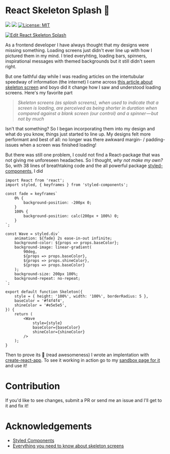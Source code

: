 # React Skeleton Splash 🦄

![](https://img.shields.io/github/issues-raw/lhammarstrom/react-skeleton-splash.svg)
![](https://img.shields.io/npm/dt/react-skeleton-splash.svg)
[![License: MIT](https://img.shields.io/badge/License-MIT-yellow.svg)](https://opensource.org/licenses/MIT)

[![Edit React Skeleton Splash](https://codesandbox.io/static/img/play-codesandbox.svg)](https://codesandbox.io/s/pjmwrpo47x)

As a frontend developer I have always thought that my designs were missing something. Loading screens just didn't ever line up with how I pictured them in my mind. I tried everyhting, loading bars, spinners, inspirational messages with themed backgrounds but it still didn't seem right.

But one faithful day while I was reading articles on the intertubular speedway of information (the internet) I came across [this article about skeleton screen](https://uxdesign.cc/what-you-should-know-about-skeleton-screens-a820c45a571a) and boyo did it change how I saw and understood loading screens. Here's my favorite part

> *Skeleton screens (as splash screens), when used to indicate that a screen is loading, are perceived as being shorter in duration when compared against a blank screen (our control) and a spinner — but not by much*

Isn't that something? So I began incorporating them into my design and what do you know, things just started to line up. My designs felt more performant and best of all: no longer was there awkward margin- / padding-issues when a screen was finished loading!

But there was still one problem, I could not find a React-package that was not giving me unforeseen headaches. So I thought, *why not make my own?* So, with 38 lines of breathtaking code and the all powerful package [styled-components](https://github.com/styled-components/styled-components), I did

```
import React from 'react';
import styled, { keyframes } from 'styled-components';

const fade = keyframes`
    0% {
        background-position: -200px 0;
    }
    100% {
        background-position: calc(200px + 100%) 0;
    }
`;

const Wave = styled.div`
    animation: ${fade} 2s ease-in-out infinite;
    background-color: ${props => props.baseColor};
    background-image: linear-gradient(
        90deg, 
        ${props => props.baseColor},
        ${props => props.shineColor},
        ${props => props.baseColor}
    );
    background-size: 200px 100%;
    background-repeat: no-repeat;
`;

export default function Skeleton({
    style = { height: '100%', width: '100%', borderRadius: 5 },
    baseColor = '#f4f4f4',
    shineColor = '#e5e5e5',
}) {
    return (
        <Wave
            style={style}
            baseColor={baseColor}
            shineColor={shineColor}
        />
    );
}
```

Then to prove its 🦄 (read awesomeness) I wrote an implentation with [create-react-app](https://reactjs.org/docs/create-a-new-react-app.html). To see it working in action go to my [sandbox page for it](https://codesandbox.io/s/pjmwrpo47x) and use it!

# Contribution

If you'd like to see changes, submit a PR or send me an issue and I'll get to it and fix it!

# Acknowledgements

* [Styled Components](https://github.com/styled-components/styled-components)
* [Everything you need to know about skeleton screens](https://uxdesign.cc/what-you-should-know-about-skeleton-screens-a820c45a571a)